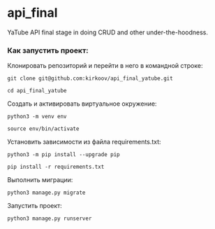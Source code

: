 # api_final
YaTube API final stage in doing CRUD and other under-the-hoodness.

### Как запустить проект:

Клонировать репозиторий и перейти в него в командной строке:

```
git clone git@github.com:kirkoov/api_final_yatube.git
```

```
cd api_final_yatube
```

Cоздать и активировать виртуальное окружение:

```
python3 -m venv env
```

```
source env/bin/activate
```

Установить зависимости из файла requirements.txt:

```
python3 -m pip install --upgrade pip
```

```
pip install -r requirements.txt
```

Выполнить миграции:

```
python3 manage.py migrate
```

Запустить проект:

```
python3 manage.py runserver
```
